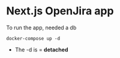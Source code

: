 # Next.js OpenJira app
To run the app, needed a db

```
docker-compose up -d
```

* The -d is = __detached__